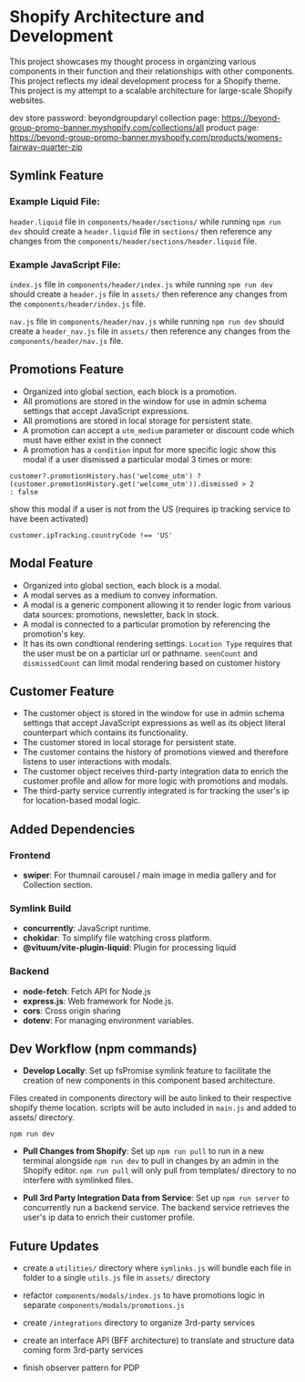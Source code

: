 
# Shopify Architecture and Development

This project showcases my thought process in organizing various components in their function and their relationships with other components. This project reflects my ideal development process for a Shopify theme. This project is my attempt to a scalable architecture for large-scale Shopify websites.

dev store password: beyondgroupdaryl
collection page: https://beyond-group-promo-banner.myshopify.com/collections/all
product page: https://beyond-group-promo-banner.myshopify.com/products/womens-fairway-quarter-zip

## Symlink Feature

### Example Liquid File:
`header.liquid` file in `components/header/sections/` while running `npm run dev`
should create a `header.liquid` file in `sections/` then reference any changes from the `components/header/sections/header.liquid` file.

### Example JavaScript File:
`index.js` file in `components/header/index.js` while running `npm run dev`
should create a `header.js` file in `assets/` then reference any changes from the `components/header/index.js` file.

`nav.js` file in `components/header/nav.js` while running `npm run dev`
should create a `header_nav.js` file in `assets/` then reference any changes from the `components/header/nav.js` file.

## Promotions Feature
- Organized into global section, each block is a promotion.
- All promotions are stored in the window for use in admin schema settings that accept JavaScript expressions.
- All promotions are stored in local storage for persistent state.
- A promotion can accept a `utm_medium` parameter or discount code which must have either exist in the connect
- A promotion has a `condition` input for more specific logic
show this modal if a user dismissed a particular modal 3 times or more:
```
customer?.promotionHistory.has('welcome_utm') ?
(customer.promotionHistory.get('welcome_utm')).dismissed > 2
: false
```
show this modal if a user is not from the US (requires ip tracking service to have been activated)
```
customer.ipTracking.countryCode !== 'US'
```

## Modal Feature
- Organized into global section, each block is a modal.
- A modal serves as a medium to convey information.
- A modal is a generic component allowing it to render logic from various data sources: promotions, newsletter, back in stock.
- A modal is connected to a particular promotion by referencing the promotion's key.
- It has its own condtional rendering settings. `Location Type` requires that the user must be on a  particlar url or pathname. `seenCount` and `dismissedCount` can limit modal rendering based on customer history

## Customer Feature
- The customer object is stored in the window for use in admin schema settings that accept JavaScript expressions as well as its object literal counterpart which contains its functionality.
- The customer stored in local storage for persistent state.
- The customer contains the history of promotions viewed and therefore listens to user interactions with modals.
- The customer object receives third-party integration data to enrich the customer profile and allow for more logic with promotions and modals.
- The third-party service currently integrated is for tracking the user's ip for location-based modal logic.

## Added Dependencies

### Frontend
- **swiper**: For thumnail carousel / main image in media gallery and for Collection section.

### Symlink Build
- **concurrently**: JavaScript runtime.
- **chokidar**: To simplify file watching cross platform.
- **@vituum/vite-plugin-liquid**: Plugin for processing liquid

### Backend
- **node-fetch**: Fetch API for Node.js
- **express.js**: Web framework for Node.js.
- **cors**: Cross origin sharing
- **dotenv**: For managing environment variables.

## Dev Workflow (npm commands)

- **Develop Locally**:
Set up  fsPromise symlink feature to facilitate the creation of new components in this component based architecture. 

Files created in components directory will be auto linked to their respective shopify theme location. scripts will be auto included in `main.js` and added to assets/ directory.
```
npm run dev
```

- **Pull Changes from Shopify**:
Set up `npm run pull` to run in a new terminal alongside `npm run dev` to pull in changes by an admin in the Shopify editor. `npm run pull` will only pull from templates/ directory to no interfere with symlinked files.

- **Pull 3rd Party Integration Data from Service**:
Set up `npm run server` to concurrently run a backend service. The backend service retrieves the user's ip data to enrich their customer profile.

## Future Updates

* create a `utilities/` directory where `symlinks.js` will bundle each file in folder to a single `utils.js` file in `assets/` directory

* refactor `components/modals/index.js` to have promotions logic in separate `components/modals/promotions.js`

* create `/integrations` directory to organize 3rd-party services

* create an interface API (BFF architecture) to translate and structure data coming form 3rd-party services

* finish observer pattern for PDP